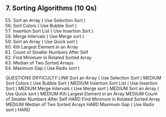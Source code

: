 ## 7. Sorting Algorithms (10 Qs)
55. Sort an Array ( Use Selection Sort )  
56. Sort Colors ( Use Bubble Sort )  
57. Insertion Sort List ( Use Insertion Sort )  
58. Merge Intervals ( Use Merge sort )  
59. Sort an Array ( Use Quick sort )  
60. Kth Largest Element in an Array  
61. Count of Smaller Numbers After Self  
62. Find Minimum in Rotated Sorted Array  
63. Median of Two Sorted Arrays  
64. Maximum Gap ( Use Radix sort )  

QUESTIONS DIFFICULTY LINK
Sort an Array ( Use Selection Sort ) MEDIUM
Sort Colors ( Use Bubble Sort ) MEDIUM
Insertion Sort List ( Use Insertion Sort ) MEDIUM
Merge Intervals ( Use Merge sort ) MEDIUM
Sort an Array ( Use Quick sort ) MEDIUM
Kth Largest Element in an Array MEDIUM
Count of Smaller Numbers After Self HARD
Find Minimum in Rotated Sorted Array MEDIUM
Median of Two Sorted Arrays HARD
Maximum Gap ( Use Radix sort ) HARD